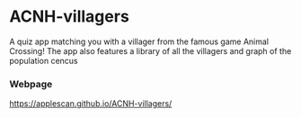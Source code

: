 # ACNH-villagers
A quiz app matching you with a villager from the famous game Animal Crossing! The app also features a library of all the villagers and graph of the population cencus

### Webpage
https://applescan.github.io/ACNH-villagers/
